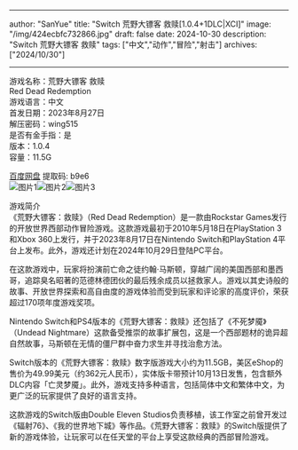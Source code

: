 
---
author: "SanYue"
title: "Switch 荒野大镖客 救赎[1.0.4+1DLC|XCI]"
image: "/img/424ecbfc732866.jpg"
draft: false
date: 2024-10-30
description: "Switch 荒野大镖客 救赎"
tags: ["中文","动作","冒险","射击"]
archives: ["2024/10/30"]

---

游戏名称：荒野大镖客 救赎   
Red Dead Redemption    
游戏语言：中文  
首发日期：2023年8月27日  
解压密码：wing515  
是否有金手指：是  
版本：1.0.4   
容量：11.5G

[百度网盘](https://pan.baidu.com/s/1V7977OdnH_dmRujZqv4VSw) 提取码: b9e6  
![图片1](/img/b8hdl5e6ste8.jpg)![图片2](/img/dn5pz8gvdjy3.jpg)![图片3](/img/eaj8ukxxr5g.jpg)  

游戏简介  
《荒野大镖客：救赎》（Red Dead Redemption）是一款由Rockstar Games发行的开放世界西部动作冒险游戏。这款游戏最初于2010年5月18日在PlayStation 3和Xbox 360上发行，并于2023年8月17日在Nintendo Switch和PlayStation 4平台上发布。此外，游戏还计划在2024年10月29日登陆PC平台。

在这款游戏中，玩家将扮演前亡命之徒约翰·马斯顿，穿越广阔的美国西部和墨西哥，追踪臭名昭著的范德林德团伙的最后残余成员以拯救家人。游戏以其史诗般的故事、开放世界探索和高自由度的游戏体验而受到玩家和评论家的高度评价，荣获超过170项年度游戏奖项。

Nintendo Switch和PS4版本的《荒野大镖客：救赎》还包括了《不死梦魇》（Undead Nightmare）这款备受推崇的故事扩展包，这是一个西部题材的诡异超自然故事，马斯顿在无情的僵尸群中奋力求生并寻找治愈方法。

Switch版本的《荒野大镖客：救赎》数字版游戏大小约为11.5GB，美区eShop的售价为49.99美元（约362元人民币），实体版卡带预计10月13日发售，包含额外DLC内容「亡灵梦魇」。此外，游戏支持多种语言，包括简体中文和繁体中文，为更广泛的玩家提供了良好的语言支持。

这款游戏的Switch版由Double Eleven Studios负责移植，该工作室之前曾开发过《辐射76》、《我的世界地下城》等作品。《荒野大镖客：救赎》的Switch版提供了新的游戏体验，让玩家可以在任天堂的平台上享受这款经典的西部冒险游戏。
